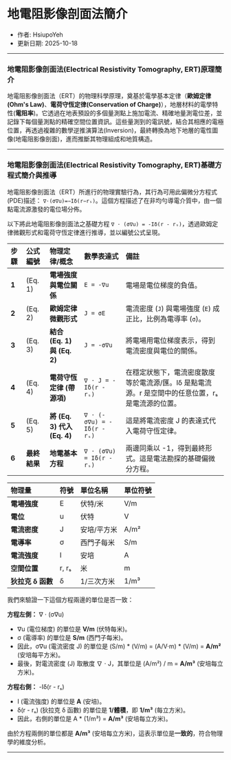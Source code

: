 # 地電阻影像剖面法簡介
+ 作者: HsiupoYeh
+ 更新日期: 2025-10-18

---

### 地電阻影像剖面法(Electrical Resistivity Tomography, ERT)原理簡介

地電阻影像剖面法（ERT）的物理科學原理，奠基於電學基本定律（**歐姆定律(Ohm's Law)**、**電荷守恆定律(Conservation of Charge)**），地層材料的電學特性(**電阻率**)。它透過在地表預設的多個量測點上施加電流、精確地量測電位差，並記錄下每個量測點的精確空間位置資訊。這些量測到的電訊號，結合其相應的電極位置，再透過複雜的數學逆推演算法(Inversion)，最終轉換為地下地層的電性圖像(地電阻影像剖面)，進而推斷其物理組成和地質構造。

---

### 地電阻影像剖面法(Electrical Resistivity Tomography, ERT)基礎方程式簡介與推導  

地電阻影像剖面法（ERT）所進行的物理實驗行為，其行為可用此偏微分方程式(PDE)描述： `∇⋅(σ∇u)=−Iδ(r−rₛ​)`。這個方程描述了在非均勻導電介質中，由一個點電流源激發的電位場分佈。

以下將此地電阻影像剖面法之基礎方程 `∇ ⋅ (σ∇u) = -Iδ(r - rₛ)`，透過歐姆定律微觀形式和電荷守恆定律進行推導，並以編號公式呈現。

| 步驟 | 公式編號 | 物理定律/概念               | 數學表達式                                     | 備註                                                   |
| :--- | :------- | :-------------------------- | :--------------------------------------------- | :----------------------------------------------------- |
| **1** | (Eq. 1)  | **電場強度與電位關係** | `E = -∇u`                                        | 電場是電位梯度的負值。                                 |
| **2** | (Eq. 2)  | **歐姆定律微觀形式** | `J = σE`                                         | 電流密度 (`J`) 與電場強度 (`E`) 成正比，比例為電導率 (`σ`)。 |
| **3** | (Eq. 3)  | **結合 (Eq. 1) 與 (Eq. 2)** | `J = -σ∇u`                                       | 將電場用電位梯度表示，得到電流密度與電位的關係。     |
| **4** | (Eq. 4)  | **電荷守恆定律 (帶源項)** | `∇ ⋅ J = -Iδ(r - rₛ)`                            | 在穩定狀態下，電流密度散度等於電流源/匯。Iδ 是點電流源。r 是空間中的任意位置，rₛ 是電流源的位置。 |
| **5** | (Eq. 5)  | **將 (Eq. 3) 代入 (Eq. 4)** | `∇ ⋅ (-σ∇u) = -Iδ(r - rₛ)`                     | 這是將電流密度 J 的表達式代入電荷守恆定律。           |
| **6** | **最終結果** | **地電基本方程** | `∇ ⋅ (σ∇u) = Iδ(r - rₛ)`                         | 兩邊同乘以 -1，得到最終形式。這是電法勘探的基礎偏微分方程。 |

| 物理量            | 符號           | 單位名稱     | 單位符號   |
| :--------------   | :------------ | :---------  | :--------- |
| **電場強度**       | E             | 伏特/米     | V/m        |
| **電位**          | u             | 伏特         | V          |
| **電流密度**      | J             | 安培/平方米   | A/m²       |
| **電導率**        | σ             | 西門子每米    | S/m        |
| **電流強度**      | I             | 安培           | A          |
| **空間位置**      | r, rₛ         | 米             | m          |
| **狄拉克 δ 函數** | δ             | 1/三次方米      | 1/m³       |


我們來驗證一下這個方程兩邊的單位是否一致：

**方程左側：** ∇ ⋅ (σ∇u)

* ∇u (電位梯度) 的單位是 **V/m** (伏特每米)。
* σ (電導率) 的單位是 **S/m** (西門子每米)。
* 因此，σ∇u (電流密度 J) 的單位是 (S/m) * (V/m) = (A/V·m) * (V/m) = **A/m²** (安培每平方米)。
* 最後，對電流密度 (J) 取散度 ∇ ⋅ J，其單位是 (A/m²) / m = **A/m³** (安培每立方米)。

**方程右側：** -Iδ(r - rₛ)

* I (電流強度) 的單位是 **A** (安培)。
* δ(r - rₛ) (狄拉克 δ 函數) 的單位是 **1/體積**，即 **1/m³** (每立方米)。
* 因此，右側的單位是 A * (1/m³) = **A/m³** (安培每立方米)。

由於方程兩側的單位都是 **A/m³** (安培每立方米)，這表示單位是**一致的**，符合物理學的維度分析。

---
